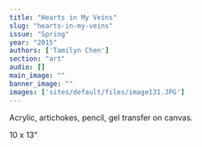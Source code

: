 ```yaml
---
title: "Hearts in My Veins"
slug: "hearts-in-my-veins"
issue: "Spring"
year: "2015"
authors: ['Tamilyn Chen']
section: "art"
audio: []
main_image: ""
banner_image: ""
images: ['sites/default/files/image131.JPG']
---
```

Acrylic, artichokes, pencil, gel transfer on canvas.

 10 x 13"

